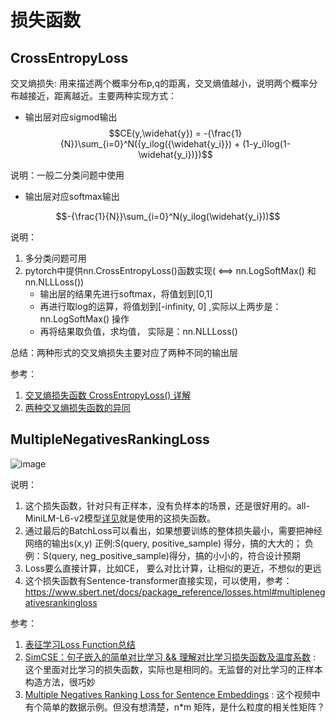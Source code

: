 # 损失函数


## CrossEntropyLoss

交叉熵损失: 用来描述两个概率分布p,q的距离，交叉熵值越小，说明两个概率分布越接近，距离越近。主要两种实现方式：


* 输出层对应sigmod输出
$$CE(y,\widehat{y}) = -{\frac{1}{N}}\sum_{i=0}^N({y_ilog({\widehat{y_i}}) + (1-y_i)log(1-\widehat{y_i})})$$

说明：一般二分类问题中使用

* 输出层对应softmax输出

$$-{\frac{1}{N}}\sum_{i=0}^N(y_ilog(\widehat{y_i}))$$

说明：
1) 多分类问题可用
2) pytorch中提供nn.CrossEntropyLoss()函数实现( <==> nn.LogSoftMax() 和 nn.NLLLoss())
   * 输出层的结果先进行softmax，将值划到[0,1]
   * 再进行取log的运算，将值划到[-infinity, 0] ,实际以上两步是：nn.LogSoftMax() 操作
   * 再将结果取负值，求均值， 实际是：nn.NLLLoss()

总结：两种形式的交叉熵损失主要对应了两种不同的输出层


参考：
1. [交叉熵损失函数 CrossEntropyLoss() 详解](https://blog.csdn.net/weixin_44211968/article/details/123906631)
2. [两种交叉熵损失函数的异同](https://blog.csdn.net/u012436149/article/details/69660214)



## MultipleNegativesRankingLoss

![image](https://github.com/ww5365/tiny_util/assets/15375027/82e5e1af-00e2-4ba9-b8c4-227880b8372e)

说明：
1) 这个损失函数，针对只有正样本，没有负样本的场景，还是很好用的。all-MiniLM-L6-v2模型[详见]()就是使用的这损失函数。
2) 通过最后的BatchLoss可以看出，如果想要训练的整体损失最小，需要把神经网络的输出s(x,y) 正例:S(query, positive_sample) 得分，搞的大大的； 负例：S(query, neg_positive_sample)得分，搞的小小的，符合设计预期
3) Loss要么直接计算，比如CE， 要么对比计算，让相似的更近，不想似的更远
4) 这个损失函数有Sentence-transformer直接实现，可以使用，参考：https://www.sbert.net/docs/package_reference/losses.html#multiplenegativesrankingloss


参考：
1. [表征学习Loss Function总结
](https://zhuanlan.zhihu.com/p/456909073)
2. [SimCSE：句子嵌入的简单对比学习 && 理解对比学习损失函数及温度系数](https://blog.csdn.net/u011239443/article/details/120322145) : 这个里面对比学习的损失函数，实际也是相同的。无监督的对比学习的正样本构造方法，很巧妙
3. [Multiple Negatives Ranking Loss for Sentence Embeddings](https://www.youtube.com/watch?v=b_2v9Hpfnbw) : 这个视频中有个简单的数据示例。但没有想清楚，n*m 矩阵，是什么粒度的相关性矩阵？





